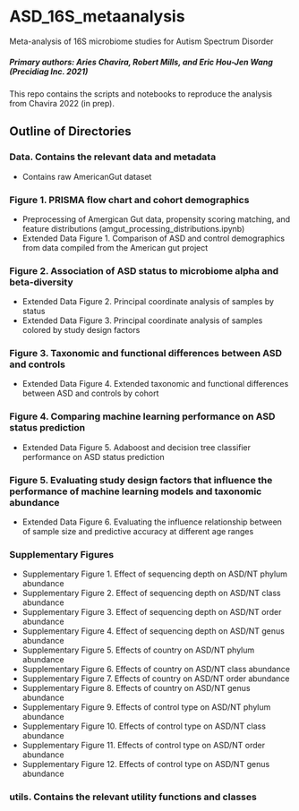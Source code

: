 # ASD_16S_metaanalysis
Meta-analysis of 16S microbiome studies for Autism Spectrum Disorder
##### Primary authors: Aries Chavira, Robert Mills, and Eric Hou-Jen Wang (Precidiag Inc. 2021)

This repo contains the scripts and notebooks to reproduce the analysis from Chavira 2022 (in prep).

## Outline of Directories

### Data. Contains the relevant data and metadata
- Contains raw AmericanGut dataset

### Figure 1. PRISMA flow chart and cohort demographics
- Preprocessing of Amergican Gut data, propensity scoring matching, and feature distributions (amgut_processing_distributions.ipynb)
- Extended Data Figure 1. Comparison of ASD and control demographics from data compiled from the American gut project

### Figure 2. Association of ASD status to microbiome alpha and beta-diversity
- Extended Data Figure 2. Principal coordinate analysis of samples by status
- Extended Data Figure 3. Principal coordinate analysis of samples colored by study design factors

### Figure 3. Taxonomic and functional differences between ASD and controls
- Extended Data Figure 4. Extended taxonomic and functional differences between ASD and controls by cohort

### Figure 4. Comparing machine learning performance on ASD status prediction
- Extended Data Figure 5. Adaboost and decision tree classifier performance on ASD status prediction

### Figure 5. Evaluating study design factors that influence the performance of machine learning models and taxonomic abundance
- Extended Data Figure 6. Evaluating the influence relationship between of sample size and predictive accuracy at different age ranges 

### Supplementary Figures
- Supplementary Figure 1. Effect of sequencing depth on ASD/NT phylum abundance
- Supplementary Figure 2. Effect of sequencing depth on ASD/NT class abundance
- Supplementary Figure 3. Effect of sequencing depth on ASD/NT order abundance
- Supplementary Figure 4. Effect of sequencing depth on ASD/NT genus abundance
- Supplementary Figure 5. Effects of country on ASD/NT phylum abundance
- Supplementary Figure 6. Effects of country on ASD/NT class abundance
- Supplementary Figure 7. Effects of country on ASD/NT order abundance
- Supplementary Figure 8. Effects of country on ASD/NT genus abundance
- Supplementary Figure 9. Effects of control type on ASD/NT phylum abundance
- Supplementary Figure 10. Effects of control type on ASD/NT class abundance
- Supplementary Figure 11. Effects of control type on ASD/NT order abundance
- Supplementary Figure 12. Effects of control type on ASD/NT genus abundance

### utils. Contains the relevant utility functions and classes
